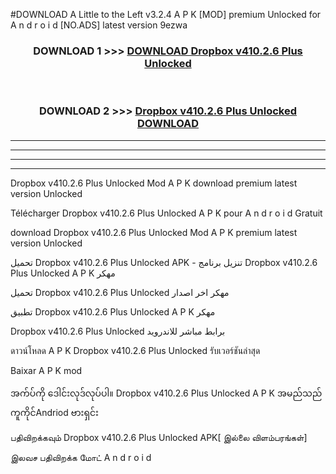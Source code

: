 #DOWNLOAD A Little to the Left v3.2.4 A P K [MOD] premium Unlocked for A n d r o i d [NO.ADS] latest version 9ezwa 



<div align="center">

<h3>DOWNLOAD 1 >>> <a href="https://getmod1.web.app/?judule=Btd Battles">DOWNLOAD Dropbox v410.2.6 Plus Unlocked </a></h3><br>

<h3>DOWNLOAD 2 >>> <a href="https://getmod1.web.app/?judule=Btd Battles">Dropbox v410.2.6 Plus Unlocked  DOWNLOAD </a></h3>

</div>


----------------------------------------------------------

----------------------------------------------------------

----------------------------------------------------------

----------------------------------------------------------


Dropbox v410.2.6 Plus Unlocked  Mod A P K download premium latest version Unlocked

Télécharger Dropbox v410.2.6 Plus Unlocked  A P K pour A n d r o i d Gratuit

download Dropbox v410.2.6 Plus Unlocked  Mod A P K premium latest version Unlocked

تحميل Dropbox v410.2.6 Plus Unlocked  APK - تنزيل برنامج Dropbox v410.2.6 Plus Unlocked  A P K مهكر

تحميل Dropbox v410.2.6 Plus Unlocked  مهكر اخر اصدار

تطبيق Dropbox v410.2.6 Plus Unlocked  A P K مهكر

Dropbox v410.2.6 Plus Unlocked  برابط مباشر للاندرويد

ดาวน์โหลด A P K Dropbox v410.2.6 Plus Unlocked  รับเวอร์ชันล่าสุด

Baixar A P K mod

အက်ပ်ကို ဒေါင်းလုဒ်လုပ်ပါ။ Dropbox v410.2.6 Plus Unlocked  A P K အမည်သည်ကူကိုင်Andriod ဗားရှင်း

பதிவிறக்கவும் Dropbox v410.2.6 Plus Unlocked  APK[ இல்லை விளம்பரங்கள்] 
 
இலவச பதிவிறக்க மோட் A n d r o i d



